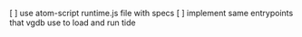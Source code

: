 [ ] use atom-script runtime.js file with specs
[ ] implement same entrypoints that vgdb use to load and run tide
